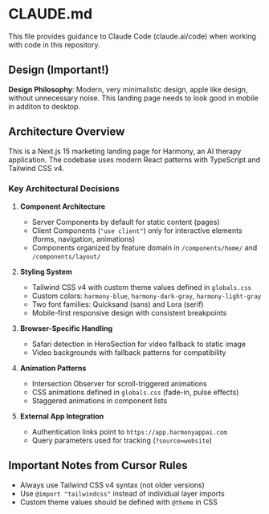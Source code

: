 # CLAUDE.md

This file provides guidance to Claude Code (claude.ai/code) when working with code in this repository.

## Design (Important!)
**Design Philosophy**: Modern, very minimalistic design, apple like design, without unnecessary noise. This landing page needs to look good in mobile in additon to desktop.

## Architecture Overview

This is a Next.js 15 marketing landing page for Harmony, an AI therapy application. The codebase uses modern React patterns with TypeScript and Tailwind CSS v4.

### Key Architectural Decisions

1. **Component Architecture**
   - Server Components by default for static content (pages)
   - Client Components (`"use client"`) only for interactive elements (forms, navigation, animations)
   - Components organized by feature domain in `/components/home/` and `/components/layout/`

2. **Styling System**
   - Tailwind CSS v4 with custom theme values defined in `globals.css`
   - Custom colors: `harmony-blue`, `harmony-dark-gray`, `harmony-light-gray`
   - Two font families: Quicksand (sans) and Lora (serif)
   - Mobile-first responsive design with consistent breakpoints

3. **Browser-Specific Handling**
   - Safari detection in HeroSection for video fallback to static image
   - Video backgrounds with fallback patterns for compatibility

4. **Animation Patterns**
   - Intersection Observer for scroll-triggered animations
   - CSS animations defined in `globals.css` (fade-in, pulse effects)
   - Staggered animations in component lists

5. **External App Integration**
   - Authentication links point to `https://app.harmonyappai.com`
   - Query parameters used for tracking (`?source=website`)

## Important Notes from Cursor Rules

- Always use Tailwind CSS v4 syntax (not older versions)
- Use `@import "tailwindcss"` instead of individual layer imports
- Custom theme values should be defined with `@theme` in CSS